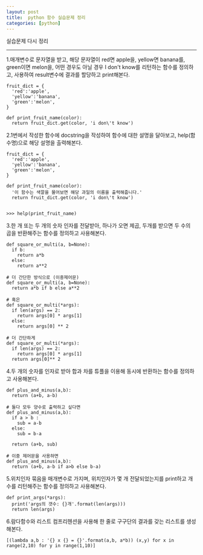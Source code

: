 ```yaml
---
layout: post
title:  python 함수 실습문제 정리
categories: [python]
---
```

실습문제 다시 정리
<hr>

1.매개변수로 문자열을 받고, 해당 문자열이 red면 apple을, yellow면 banana를, green이면 melon을, 어떤 경우도 아닐 경우 I don't know를 리턴하는 함수를 정의하고, 사용하여 result변수에 결과를 할당하고 print해본다.

```
fruit_dict = {
  'red':'apple',
  'yellow':'banana',
  'green':'melon',
}

def print_fruit_name(color):
  return fruit_dict.get(color, 'i don\'t know')
```

2.1번에서 작성한 함수에 docstring을 작성하여 함수에 대한 설명을 달아보고, help(함수명)으로 해당 설명을 출력해본다.

```
fruit_dict = {
  'red':'apple',
  'yellow':'banana',
  'green':'melon',
}

def print_fruit_name(color):
  '이 함수는 색깔을 물어보면 해당 과일의 이름을 출력해줍니다.'
  return fruit_dict.get(color, 'i don\'t know')


>>> help(print_fruit_name)
```


3.한 개 또는 두 개의 숫자 인자를 전달받아, 하나가 오면 제곱, 두개를 받으면 두 수의 곱을 반환해주는 함수를 정의하고 사용해본다.

```
def square_or_multi(a, b=None):
  if b:
    return a*b
  else:
    return a**2

# 더 간단한 방식으로 (이중제어문)
def square_or_multi(a, b=None):
  return a*b if b else a**2

# 혹은
def square_or_multi(*args):
  if len(args) == 2:
    return args[0] * args[1]
  else:
    return args[0] ** 2

# 더 간단하게
def square_or_multi(*args):
  if len(args) == 2:
    return args[0] * args[1]
  return args[0]** 2

```

4.두 개의 숫자를 인자로 받아 합과 차를 튜플을 이용해 동시에 반환하는 함수를 정의하고 사용해본다.

```
def plus_and_minus(a,b):
  return (a+b, a-b)

# 둘다 모두 양수로 출력하고 싶다면
def plus_and_minus(a,b):
  if a > b :
    sub = a-b
  else:
    sub = b-a

  return (a+b, sub)

# 이중 제어문을 사용하면
def plus_and_minus(a,b):
  return (a+b, a-b if a>b else b-a)
```

5.위치인자 묶음을 매개변수로 가지며, 위치인자가 몇 개 전달되었는지를 print하고 개수를 리턴해주는 함수를 정의하고 사용해본다.

```
def print_args(*args):
  print('args의 갯수: {}개'.format(len(args)))
  return len(args)

```

6.람다함수와 리스트 컴프리헨션을 사용해 한 줄로 구구단의 결과를 갖는 리스트를 생성해본다.

```
[(lambda a,b : '{} x {} = {}'.format(a,b, a*b)) (x,y) for x in range(2,10) for y in range(1,10)]
```
